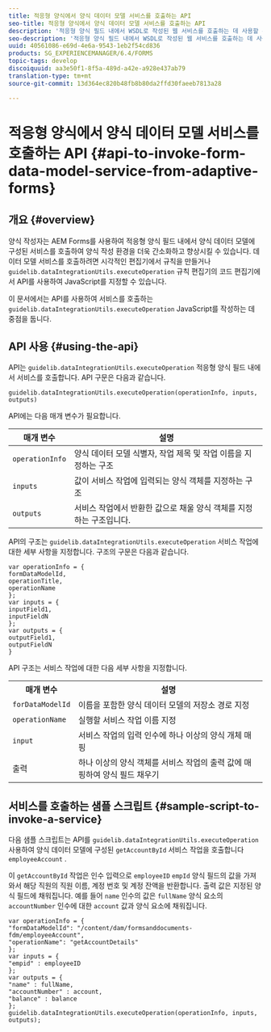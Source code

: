 ```yaml
---
title: 적응형 양식에서 양식 데이터 모델 서비스를 호출하는 API
seo-title: 적응형 양식에서 양식 데이터 모델 서비스를 호출하는 API
description: '적응형 양식 필드 내에서 WSDL로 작성된 웹 서비스를 호출하는 데 사용할 수 있는 invokeWebServices API에 대해 설명합니다. '
seo-description: '적응형 양식 필드 내에서 WSDL로 작성된 웹 서비스를 호출하는 데 사용할 수 있는 invokeWebServices API에 대해 설명합니다. '
uuid: 40561086-e69d-4e6a-9543-1eb2f54cd836
products: SG_EXPERIENCEMANAGER/6.4/FORMS
topic-tags: develop
discoiquuid: aa3e50f1-8f5a-489d-a42e-a928e437ab79
translation-type: tm+mt
source-git-commit: 13d364ec820b48fb8b80da2ffd30faeeb7813a28

---
```



# 적응형 양식에서 양식 데이터 모델 서비스를 호출하는 API {#api-to-invoke-form-data-model-service-from-adaptive-forms}

## 개요 {#overview}

양식 작성자는 AEM Forms를 사용하여 적응형 양식 필드 내에서 양식 데이터 모델에 구성된 서비스를 호출하여 양식 작성 환경을 더욱 간소화하고 향상시킬 수 있습니다. 데이터 모델 서비스를 호출하려면 시각적인 편집기에서 규칙을 만들거나 `guidelib.dataIntegrationUtils.executeOperation` 규칙 편집기의 [](/help/forms/using/rule-editor.md)코드 편집기에서 API를 사용하여 JavaScript를 지정할 수 있습니다.

이 문서에서는 API를 사용하여 서비스를 호출하는 `guidelib.dataIntegrationUtils.executeOperation` JavaScript를 작성하는 데 중점을 둡니다.

## API 사용 {#using-the-api}

API는 `guidelib.dataIntegrationUtils.executeOperation` 적응형 양식 필드 내에서 서비스를 호출합니다. API 구문은 다음과 같습니다.

```
guidelib.dataIntegrationUtils.executeOperation(operationInfo, inputs, outputs)
```

API에는 다음 매개 변수가 필요합니다.

| 매개 변수 | 설명 |
|---|---|
| `operationInfo` | 양식 데이터 모델 식별자, 작업 제목 및 작업 이름을 지정하는 구조 |
| `inputs` | 값이 서비스 작업에 입력되는 양식 객체를 지정하는 구조 |
| `outputs` | 서비스 작업에서 반환한 값으로 채울 양식 객체를 지정하는 구조입니다. |

API의 구조는 `guidelib.dataIntegrationUtils.executeOperation` 서비스 작업에 대한 세부 사항을 지정합니다. 구조의 구문은 다음과 같습니다.

```
var operationInfo = {
formDataModelId,
operationTitle,
operationName
};
var inputs = {
inputField1,
inputFieldN
};
var outputs = {
outputField1,
outputFieldN
}
```

API 구조는 서비스 작업에 대한 다음 세부 사항을 지정합니다.

<table> 
 <tbody> 
  <tr> 
   <th>매개 변수</th> 
   <th>설명</th> 
  </tr> 
  <tr> 
   <td><code>forDataModelId</code></td> 
   <td>이름을 포함한 양식 데이터 모델의 저장소 경로 지정</td> 
  </tr> 
  <tr> 
   <td><code>operationName</code></td> 
   <td>실행할 서비스 작업 이름 지정</td> 
  </tr> 
  <tr> 
   <td><code>input</code></td> 
   <td>서비스 작업의 입력 인수에 하나 이상의 양식 개체 매핑</td> 
  </tr> 
  <tr> 
   <td>출력</td> 
   <td>하나 이상의 양식 객체를 서비스 작업의 출력 값에 매핑하여 양식 필드 채우기<br /> </td> 
  </tr> 
 </tbody> 
</table>

## 서비스를 호출하는 샘플 스크립트 {#sample-script-to-invoke-a-service}

다음 샘플 스크립트는 API를 `guidelib.dataIntegrationUtils.executeOperation` 사용하여 양식 데이터 모델에 구성된 `getAccountById` 서비스 작업을 호출합니다 `employeeAccount` .

이 `getAccountById` 작업은 인수 입력으로 `employeeID` `empId` 양식 필드의 값을 가져와서 해당 직원의 직원 이름, 계정 번호 및 계정 잔액을 반환합니다. 출력 값은 지정된 양식 필드에 채워집니다. 예를 들어 `name` 인수의 값은 `fullName` 양식 요소의 `accountNumber` 인수에 대한 `account` 값과 양식 요소에 채워집니다.

```
var operationInfo = {
"formDataModelId": "/content/dam/formsanddocuments-fdm/employeeAccount",
"operationName": "getAccountDetails"
};
var inputs = {
"empid" : employeeID
};
var outputs = {
"name" : fullName,
"accountNumber" : account,
"balance" : balance
};
guidelib.dataIntegrationUtils.executeOperation(operationInfo, inputs, outputs);
```

